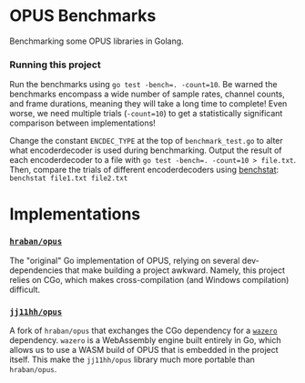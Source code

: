 # OPUS Benchmarks

Benchmarking some OPUS libraries in Golang.

### Running this project

Run the benchmarks using `go test -bench=. -count=10`. Be warned the benchmarks encompass a wide number of sample rates, channel counts, and frame durations, meaning they will take a long time to complete! Even worse, we need multiple trials (`-count=10`) to get a statistically significant comparison between implementations!

Change the constant `ENCDEC_TYPE` at the top of `benchmark_test.go` to alter what encoderdecoder is used during benchmarking. Output the result of each encoderdecoder to a file with `go test -bench=. -count=10 > file.txt`. Then, compare the trials of different encoderdecoders using [benchstat](https://pkg.go.dev/golang.org/x/perf/cmd/benchstat): `benchstat file1.txt file2.txt`

# Implementations

### [`hraban/opus`](github.com/hraban/opus)

The "original" Go implementation of OPUS, relying on several dev-dependencies that make building a project awkward. Namely, this project relies on CGo, which makes cross-compilation (and Windows compilation) difficult.

### [`jj11hh/opus`](github.com/jj11hh/opus)

A fork of `hraban/opus` that exchanges the CGo dependency for a [`wazero`](https://github.com/wazero/wazero) dependency. `wazero` is a WebAssembly engine built entirely in Go, which allows us to use a WASM build of OPUS that is embedded in the project itself. This make the `jj11hh/opus` library much more portable than `hraban/opus`.